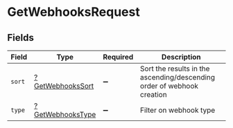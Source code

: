 # GetWebhooksRequest


## Fields

| Field                                                                  | Type                                                                   | Required                                                               | Description                                                            |
| ---------------------------------------------------------------------- | ---------------------------------------------------------------------- | ---------------------------------------------------------------------- | ---------------------------------------------------------------------- |
| `sort`                                                                 | [?GetWebhooksSort](../../models/operations/GetWebhooksSort.md)         | :heavy_minus_sign:                                                     | Sort the results in the ascending/descending order of webhook creation |
| `type`                                                                 | [?GetWebhooksType](../../models/operations/GetWebhooksType.md)         | :heavy_minus_sign:                                                     | Filter on webhook type                                                 |